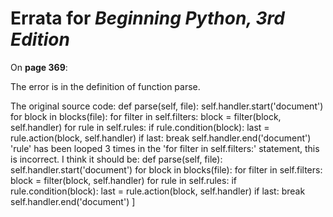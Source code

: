 # Errata for *Beginning Python, 3rd Edition*

On **page 369**:
 

The error is in the definition of function parse. 

The original source code:
def parse(self, file):
        self.handler.start('document')
        for block in blocks(file):
            for filter in self.filters:
                block = filter(block, self.handler)
                for rule in self.rules:
                    if rule.condition(block):
                        last = rule.action(block,
                               self.handler)
                        if last: break
        self.handler.end('document')
'rule' has been looped 3 times in the 'for filter in self.filters:' statement, this is incorrect. 
I think it should be: 
def parse(self, file):
		self.handler.start('document')
		for block in blocks(file):
			for filter in self.filters:
				block = filter(block, self.handler)
			for rule in self.rules:
				if rule.condition(block):
					last = rule.action(block, self.handler)
					if last: break
		self.handler.end('document')
]

